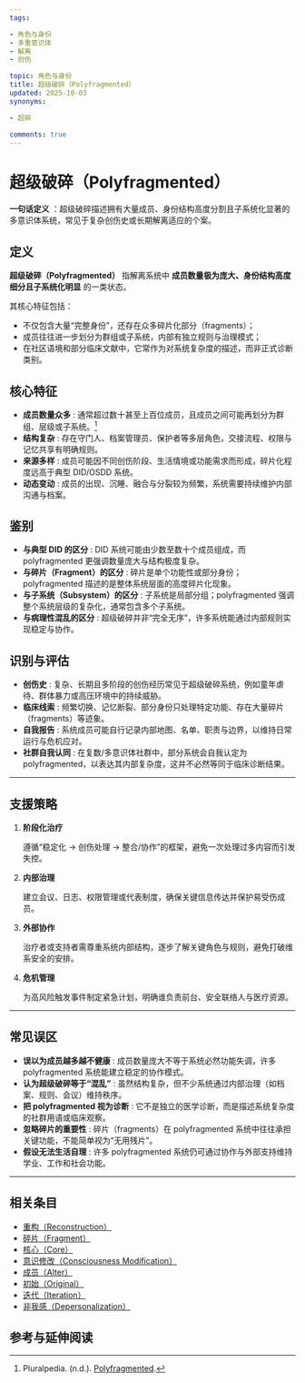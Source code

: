 ```yaml
---
tags:

- 角色与身份
- 多重意识体
- 解离
- 创伤

topic: 角色与身份
title: 超级破碎（Polyfragmented）
updated: 2025-10-03
synonyms:

- 超碎

comments: true
---
```


# 超级破碎（Polyfragmented）

**一句话定义** ：超级破碎描述拥有大量成员、身份结构高度分割且子系统化显著的多意识体系统，常见于复杂创伤史或长期解离适应的个案。

## 定义

**超级破碎（Polyfragmented）** 指解离系统中 **成员数量极为庞大、身份结构高度细分且子系统化明显** 的一类状态。

其核心特征包括：

- 不仅包含大量“完整身份”，还存在众多碎片化部分（fragments）；
- 成员往往进一步划分为群组或子系统，内部有独立规则与治理模式；
- 在社区语境和部分临床文献中，它常作为对系统复杂度的描述，而非正式诊断类别。

## 核心特征

- **成员数量众多** : 通常超过数十甚至上百位成员，且成员之间可能再划分为群组、层级或子系统。[^polyfragmented-pluralpedia]
- **结构复杂** : 存在守门人、档案管理员、保护者等多层角色，交接流程、权限与记忆共享有明确规则。
- **来源多样** : 成员可能因不同创伤阶段、生活情境或功能需求而形成，碎片化程度远高于典型 DID/OSDD 系统。
- **动态变动** : 成员的出现、沉睡、融合与分裂较为频繁，系统需要持续维护内部沟通与档案。

## 鉴别

- **与典型 DID 的区分** : DID 系统可能由少数至数十个成员组成，而 polyfragmented 更强调数量庞大与结构极度复杂。
- **与碎片（Fragment）的区分** : 碎片是单个功能性或部分身份；polyfragmented 描述的是整体系统层面的高度碎片化现象。
- **与子系统（Subsystem）的区分** : 子系统是局部分组；polyfragmented 强调整个系统层级的复杂化，通常包含多个子系统。
- **与病理性混乱的区分** : 超级破碎并非“完全无序”，许多系统能通过内部规则实现稳定与协作。

## 识别与评估

- **创伤史** : 复杂、长期且多阶段的创伤经历常见于超级破碎系统，例如童年虐待、群体暴力或高压环境中的持续威胁。
- **临床线索** : 频繁切换、记忆断裂、部分身份只处理特定功能、存在大量碎片（fragments）等迹象。
- **自我报告** : 系统成员可能自行记录内部地图、名单、职责与边界，以维持日常运行与危机应对。
- **社群自我认同** : 在复数/多意识体社群中，部分系统会自我认定为 polyfragmented，以表达其内部复杂度，这并不必然等同于临床诊断结果。

---

## 支援策略

1. **阶段化治疗**

   遵循“稳定化 → 创伤处理 → 整合/协作”的框架，避免一次处理过多内容而引发失控。

2. **内部治理**

   建立会议、日志、权限管理或代表制度，确保关键信息传达并保护易受伤成员。

3. **外部协作**

   治疗者或支持者需尊重系统内部结构，逐步了解关键角色与规则，避免打破维系安全的安排。

4. **危机管理**

   为高风险触发事件制定紧急计划，明确谁负责前台、安全联络人与医疗资源。

---

## 常见误区

- **误以为成员越多越不健康** : 成员数量庞大不等于系统必然功能失调，许多 polyfragmented 系统能建立稳定的协作模式。
- **认为超级破碎等于“混乱”** : 虽然结构复杂，但不少系统通过内部治理（如档案、规则、会议）维持秩序。
- **把 polyfragmented 视为诊断** : 它不是独立的医学诊断，而是描述系统复杂度的社群用语或临床观察。
- **忽略碎片的重要性** : 碎片（fragments）在 polyfragmented 系统中往往承担关键功能，不能简单视为“无用残片”。
- **假设无法生活自理** : 许多 polyfragmented 系统仍可通过协作与外部支持维持学业、工作和社会功能。

---

## 相关条目

- [重构（Reconstruction）](Reconstruction.md)
- [碎片（Fragment）](Fragment.md)
- [核心（Core）](Core.md)
- [意识修改（Consciousness Modification）](Consciousness-Modification.md)
- [成员（Alter）](Alter.md)
- [初始（Original）](Original.md)
- [迭代（Iteration）](Iteration.md)
- [非我感（Depersonalization）](Depersonalization.md)

## 参考与延伸阅读

[^polyfragmented-pluralpedia]: Pluralpedia. (n.d.). [Polyfragmented](https://pluralpedia.org/w/Polyfragmented).
